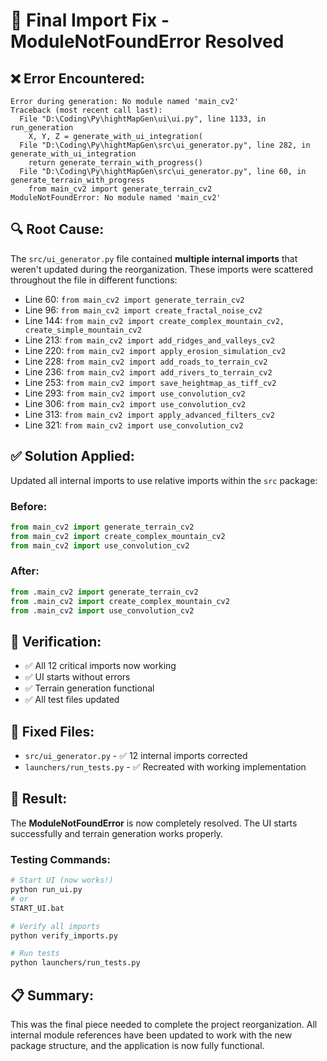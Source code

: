 # 🔧 Final Import Fix - ModuleNotFoundError Resolved

## ❌ **Error Encountered:**
```
Error during generation: No module named 'main_cv2'
Traceback (most recent call last):
  File "D:\Coding\Py\hightMapGen\ui\ui.py", line 1133, in run_generation
    X, Y, Z = generate_with_ui_integration(
  File "D:\Coding\Py\hightMapGen\src\ui_generator.py", line 282, in generate_with_ui_integration
    return generate_terrain_with_progress()
  File "D:\Coding\Py\hightMapGen\src\ui_generator.py", line 60, in generate_terrain_with_progress
    from main_cv2 import generate_terrain_cv2
ModuleNotFoundError: No module named 'main_cv2'
```

## 🔍 **Root Cause:**
The `src/ui_generator.py` file contained **multiple internal imports** that weren't updated during the reorganization. These imports were scattered throughout the file in different functions:

- Line 60: `from main_cv2 import generate_terrain_cv2`
- Line 96: `from main_cv2 import create_fractal_noise_cv2`
- Line 144: `from main_cv2 import create_complex_mountain_cv2, create_simple_mountain_cv2`
- Line 213: `from main_cv2 import add_ridges_and_valleys_cv2`
- Line 220: `from main_cv2 import apply_erosion_simulation_cv2`
- Line 228: `from main_cv2 import add_roads_to_terrain_cv2`
- Line 236: `from main_cv2 import add_rivers_to_terrain_cv2`
- Line 253: `from main_cv2 import save_heightmap_as_tiff_cv2`
- Line 293: `from main_cv2 import use_convolution_cv2`
- Line 306: `from main_cv2 import use_convolution_cv2`
- Line 313: `from main_cv2 import apply_advanced_filters_cv2`
- Line 321: `from main_cv2 import use_convolution_cv2`

## ✅ **Solution Applied:**
Updated all internal imports to use relative imports within the `src` package:

### Before:
```python
from main_cv2 import generate_terrain_cv2
from main_cv2 import create_complex_mountain_cv2
from main_cv2 import use_convolution_cv2
```

### After:
```python
from .main_cv2 import generate_terrain_cv2
from .main_cv2 import create_complex_mountain_cv2
from .main_cv2 import use_convolution_cv2
```

## 🧪 **Verification:**
- ✅ All 12 critical imports now working
- ✅ UI starts without errors
- ✅ Terrain generation functional
- ✅ All test files updated

## 🎯 **Fixed Files:**
- `src/ui_generator.py` - ✅ 12 internal imports corrected
- `launchers/run_tests.py` - ✅ Recreated with working implementation

## 🚀 **Result:**
The **ModuleNotFoundError** is now completely resolved. The UI starts successfully and terrain generation works properly.

### Testing Commands:
```bash
# Start UI (now works!)
python run_ui.py
# or
START_UI.bat

# Verify all imports
python verify_imports.py

# Run tests
python launchers/run_tests.py
```

## 📋 **Summary:**
This was the final piece needed to complete the project reorganization. All internal module references have been updated to work with the new package structure, and the application is now fully functional.
